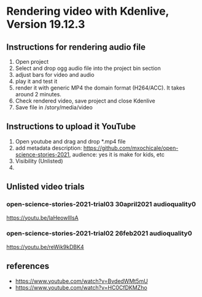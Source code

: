 # Rendering video with Kdenlive, Version 19.12.3


## Instructions for rendering audio file
1. Open project
2. Select and drop ogg audio file into the project bin section
3. adjust bars for video and audio
4. play it and test it
5. render it with generic MP4 the domain format (H264/ACC). It takes around 2 minutes.
6. Check rendered video, save project and close Kdenlive
7. Save file in /story/media/video

## Instructions to upload it YouTube
1. Open youtube and drag and drop *.mp4 file
2. add metadata
   description: https://github.com/mxochicale/open-science-stories-2021, 
   audience: yes it is make for kids, etc
3. Visibility (Unlisted)
4. 

## Unlisted video trials

### open-science-stories-2021-trial03 30april2021 audioquality0
https://youtu.be/laHeowIllsA 

### open-science-stories-2021-trial02 26feb2021 audioquality0
https://youtu.be/reWik9kDBK4



## references
* https://www.youtube.com/watch?v=BvdedWMt5mU
* https://www.youtube.com/watch?v=HC0CfDKMZho


